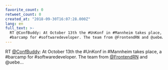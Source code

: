 ```yaml
---
favorite_count: 0
retweet_count: 0
created_at: "2018-09-30T16:07:28.000Z"
lang: en
full_text: >-
  RT @ConfBuddy: At October 13th the #UnKonf in #Mannheim takes place, a
  #barcamp for #softwaredeveloper. The team from @FrontendRN and @uebe…
---
```


RT [@ConfBuddy](https://twitter.com/ConfBuddy): At October 13th the #UnKonf in
#Mannheim takes place, a #barcamp for #softwaredeveloper. The team from
[@FrontendRN](https://twitter.com/FrontendRN) and @uebe…
